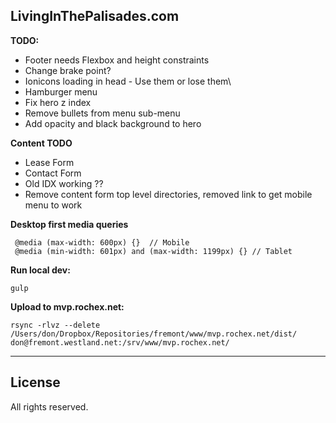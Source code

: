 ## LivingInThePalisades.com

**TODO:**
- Footer needs Flexbox and height constraints
- Change brake point?
- Ionicons loading in head - Use them or lose them\
- Hamburger menu
- Fix hero z index
- Remove bullets from menu sub-menu
- Add opacity and black background to hero 

**Content TODO**
- Lease Form
- Contact Form
- Old IDX working ??
- Remove content form top level directories, removed link to get mobile menu to work



**Desktop first media queries**
```
 @media (max-width: 600px) {}  // Mobile
 @media (min-width: 601px) and (max-width: 1199px) {} // Tablet
```

**Run local dev:**
```
gulp
```

**Upload to mvp.rochex.net:**
```
rsync -rlvz --delete /Users/don/Dropbox/Repositories/fremont/www/mvp.rochex.net/dist/ don@fremont.westland.net:/srv/www/mvp.rochex.net/
```

---
## License
All rights reserved.
